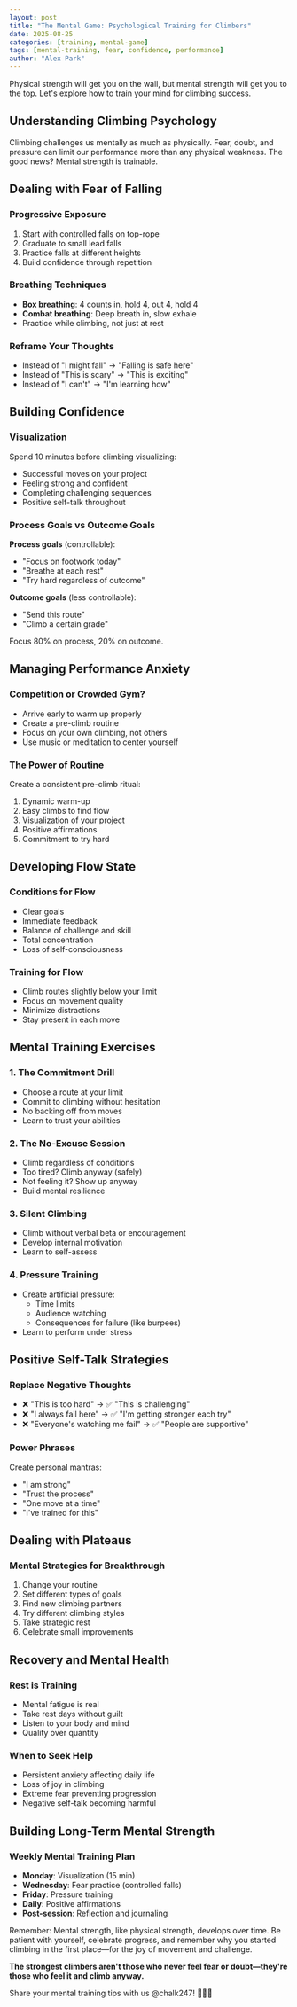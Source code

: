 ```yaml
---
layout: post
title: "The Mental Game: Psychological Training for Climbers"
date: 2025-08-25
categories: [training, mental-game]
tags: [mental-training, fear, confidence, performance]
author: "Alex Park"
---
```


Physical strength will get you on the wall, but mental strength will get you to the top. Let's explore how to train your mind for climbing success.

## Understanding Climbing Psychology

Climbing challenges us mentally as much as physically. Fear, doubt, and pressure can limit our performance more than any physical weakness. The good news? Mental strength is trainable.

## Dealing with Fear of Falling

### Progressive Exposure
1. Start with controlled falls on top-rope
2. Graduate to small lead falls
3. Practice falls at different heights
4. Build confidence through repetition

### Breathing Techniques
- **Box breathing**: 4 counts in, hold 4, out 4, hold 4
- **Combat breathing**: Deep breath in, slow exhale
- Practice while climbing, not just at rest

### Reframe Your Thoughts
- Instead of "I might fall" → "Falling is safe here"
- Instead of "This is scary" → "This is exciting"
- Instead of "I can't" → "I'm learning how"

## Building Confidence

### Visualization
Spend 10 minutes before climbing visualizing:
- Successful moves on your project
- Feeling strong and confident
- Completing challenging sequences
- Positive self-talk throughout

### Process Goals vs Outcome Goals
**Process goals** (controllable):
- "Focus on footwork today"
- "Breathe at each rest"
- "Try hard regardless of outcome"

**Outcome goals** (less controllable):
- "Send this route"
- "Climb a certain grade"

Focus 80% on process, 20% on outcome.

## Managing Performance Anxiety

### Competition or Crowded Gym?
- Arrive early to warm up properly
- Create a pre-climb routine
- Focus on your own climbing, not others
- Use music or meditation to center yourself

### The Power of Routine
Create a consistent pre-climb ritual:
1. Dynamic warm-up
2. Easy climbs to find flow
3. Visualization of your project
4. Positive affirmations
5. Commitment to try hard

## Developing Flow State

### Conditions for Flow
- Clear goals
- Immediate feedback
- Balance of challenge and skill
- Total concentration
- Loss of self-consciousness

### Training for Flow
- Climb routes slightly below your limit
- Focus on movement quality
- Minimize distractions
- Stay present in each move

## Mental Training Exercises

### 1. The Commitment Drill
- Choose a route at your limit
- Commit to climbing without hesitation
- No backing off from moves
- Learn to trust your abilities

### 2. The No-Excuse Session
- Climb regardless of conditions
- Too tired? Climb anyway (safely)
- Not feeling it? Show up anyway
- Build mental resilience

### 3. Silent Climbing
- Climb without verbal beta or encouragement
- Develop internal motivation
- Learn to self-assess

### 4. Pressure Training
- Create artificial pressure:
  - Time limits
  - Audience watching
  - Consequences for failure (like burpees)
- Learn to perform under stress

## Positive Self-Talk Strategies

### Replace Negative Thoughts
- ❌ "This is too hard" → ✅ "This is challenging"
- ❌ "I always fail here" → ✅ "I'm getting stronger each try"
- ❌ "Everyone's watching me fail" → ✅ "People are supportive"

### Power Phrases
Create personal mantras:
- "I am strong"
- "Trust the process"
- "One move at a time"
- "I've trained for this"

## Dealing with Plateaus

### Mental Strategies for Breakthrough
1. Change your routine
2. Set different types of goals
3. Find new climbing partners
4. Try different climbing styles
5. Take strategic rest
6. Celebrate small improvements

## Recovery and Mental Health

### Rest is Training
- Mental fatigue is real
- Take rest days without guilt
- Listen to your body and mind
- Quality over quantity

### When to Seek Help
- Persistent anxiety affecting daily life
- Loss of joy in climbing
- Extreme fear preventing progression
- Negative self-talk becoming harmful

## Building Long-Term Mental Strength

### Weekly Mental Training Plan
- **Monday**: Visualization (15 min)
- **Wednesday**: Fear practice (controlled falls)
- **Friday**: Pressure training
- **Daily**: Positive affirmations
- **Post-session**: Reflection and journaling

Remember: Mental strength, like physical strength, develops over time. Be patient with yourself, celebrate progress, and remember why you started climbing in the first place—for the joy of movement and challenge.

**The strongest climbers aren't those who never feel fear or doubt—they're those who feel it and climb anyway.**

Share your mental training tips with us @chalk247! 🧠🧗‍♀️